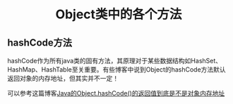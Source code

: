 <h1 align="center">Object类中的各个方法</h1>

## hashCode方法

hashCode作为所有java类的固有方法，其原理对于某些数据结构如HashSet、HashMap、HashTable至关重要。有些博客中说到Object的hashCode方法默认返回对象的内存地址，但其实并不一定！

可以参考这篇博客[Java的Object.hashCode()的返回值到底是不是对象内存地址](https://blog.csdn.net/xusiwei1236/article/details/45152201)
